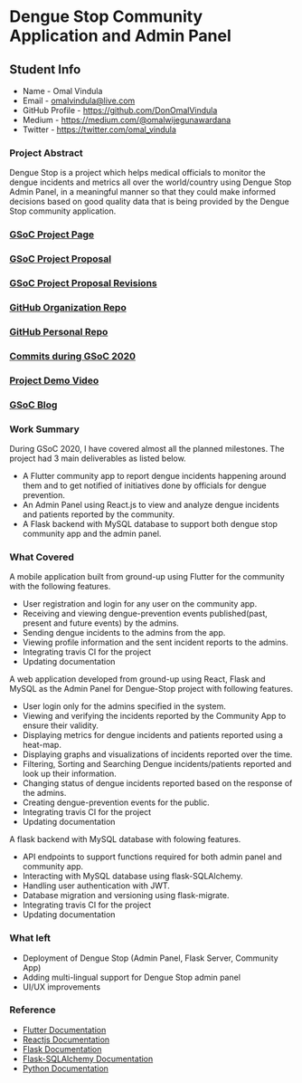 # Dengue Stop Community Application and Admin Panel

## Student Info

* Name - Omal Vindula
* Email - omalvindula@live.com
* GitHub Profile - https://github.com/DonOmalVindula
* Medium - https://medium.com/@omalwijegunawardana
* Twitter - https://twitter.com/omal_vindula

### Project Abstract

Dengue Stop is a project which helps medical officials to monitor the dengue incidents and metrics all over the world/country using Dengue Stop Admin Panel, in a meaningful manner so that they could make informed decisions based on good quality data that is being provided by the Dengue Stop community application.

### [GSoC Project Page](https://summerofcode.withgoogle.com/projects/#6293985435320320)

### [GSoC Project Proposal](https://docs.google.com/document/d/1Cp9IHIpCbrQw_61pJ5UA00F-8laT-C9fY3tlhjx6gp4/edit?usp=sharing)

### [GSoC Project Proposal Revisions](https://docs.google.com/document/d/1Yhu3SrcbS6-3lBwCDFJQ2sGnQfRRdk_eN8BZ1VZ5vXM/edit?usp=sharing)

### [GitHub Organization Repo](https://github.com/scorelab/DengueStop)

### [GitHub Personal Repo](https://github.com/DonOmalVindula/DengueStop)

### [Commits during GSoC 2020](https://github.com/scorelab/DengueStop/commits?author=donomalvindula)

### [Project Demo Video](https://youtu.be/eGlVXmKyJw8)

### [GSoC Blog](https://medium.com/@omalwijegunawardana/consolidated-gsoc-blogs-e9adc59b4628)

### Work Summary
During GSoC 2020, I have covered almost all the planned milestones. The project had 3 main deliverables as listed below.

* A Flutter community app to report dengue incidents happening around them and to get notified of initiatives done by officials for dengue prevention.
* An Admin Panel using React.js to view and analyze dengue incidents and patients reported by the community.
* A Flask backend with MySQL database to support both dengue stop community app and the admin panel.

### What Covered
A mobile application built from ground-up using Flutter for the community with the following features.
* User registration and login for any user on the community app.
* Receiving and viewing dengue-prevention events published(past, present and future events) by the admins.
* Sending dengue incidents to the admins from the app.
* Viewing profile information and the sent incident reports to the admins.
* Integrating travis CI for the project
* Updating documentation

A web application developed from ground-up using React, Flask and MySQL as the Admin Panel for Dengue-Stop project with following features.
* User login only for the admins specified in the system.
* Viewing and verifying the incidents reported by the Community App to ensure their validity.
* Displaying metrics for dengue incidents and patients reported using a heat-map.
* Displaying graphs and visualizations of incidents reported over the time.
* Filtering, Sorting and Searching Dengue incidents/patients reported and look up their information.
* Changing status of dengue incidents reported based on the response of the admins.
* Creating dengue-prevention events for the public.
* Integrating travis CI for the project
* Updating documentation

A flask backend with MySQL database with folowing features.
* API endpoints to support functions required for both admin panel and community app.
* Interacting with MySQL database using flask-SQLAlchemy.
* Handling user authentication with JWT.
* Database migration and versioning using flask-migrate.
* Integrating travis CI for the project
* Updating documentation

### What left
* Deployment of Dengue Stop (Admin Panel, Flask Server, Community App)
* Adding multi-lingual support for Dengue Stop admin panel
* UI/UX improvements

### Reference
* [Flutter Documentation](https://flutter.dev/docs)
* [Reactjs Documentation](https://reactjs.org/docs/getting-started.html)
* [Flask Documentation](https://flask.palletsprojects.com/en/1.1.x/)
* [Flask-SQLAlchemy Documentation](https://flask-sqlalchemy.palletsprojects.com/en/2.x/)
* [Python Documentation](https://docs.python.org/3/)
